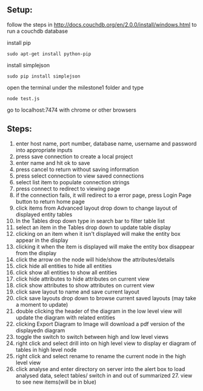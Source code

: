 ## Setup:

follow the steps in http://docs.couchdb.org/en/2.0.0/install/windows.html to run a couchdb database

install pip
```
sudo apt-get install python-pip
```
install simplejson
```
sudo pip install simplejson
```

open the terminal under the milestone1 folder and type
```
node test.js
```

go to localhost:7474 with chrome or other browsers

## Steps:
1. enter host name, port number, database name, username and password into appropriate inputs
2. press save connection to create a local project
3. enter name and hit ok to save
4. press cancel to return without saving information
5. press select connection to view saved connections
6. select list item to populate connection strings
7. press connect to redirect to viewing page
8. if the connection fails, it will redirect to a error page, press Login Page button to return home page
9. click items from Advanced layout drop down to change layout of displayed entity tables
10. In the Tables drop down type in search bar to filter table list
11. select an item in the Tables drop down to update table display
12. clicking on an item when it isn't displayed will make the entity box appear in the display
13. clicking it when the item is displayed will make the entity box disappear from the display
14. click the arrow on the node will hide/show the attributes/details
15. click hide all entities to hide all entities
16. click show all entities to show all entities
17. click hide attributes to hide attributes on current view
18. click show attributes to show attributes on current view
19. click save layout to name and save current layout
20. click save layouts drop down to browse current saved layouts (may take a moment to update)
21. double clicking the header of the diagram in the low level view will update the diagram with related entities
22. clicking Export Diagram to Image will download a pdf version of the displayedn diagram
23. toggle the switch to switch between high and low level views
24. right click and select drill into on high level view to display er diagram of tables in high level node
25. right click and select rename to rename the current node in the high level view
26. click analyse and enter directory on server into the alert box to load analysed data, select tables/ switch in and out of summarized 27. view to see new items(will be in blue)
